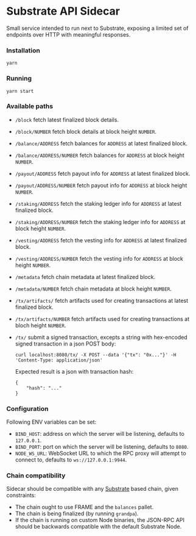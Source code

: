 # Substrate API Sidecar

Small service intended to run next to Substrate, exposing a limited set of endpoints over HTTP with meaningful responses.

### Installation

```
yarn
```

### Running

```
yarn start
```

### Available paths

- `/block` fetch latest finalized block details.

- `/block/NUMBER` fetch block details at block height `NUMBER`.

- `/balance/ADDRESS` fetch balances for `ADDRESS` at latest finalized block.

- `/balance/ADDRESS/NUMBER` fetch balances for `ADDRESS` at block height `NUMBER`.

- `/payout/ADDRESS` fetch payout info for `ADDRESS` at latest finalized block.

- `/payout/ADDRESS/NUMBER` fetch payout info for `ADDRESS` at block height `NUMBER`.

- `/staking/ADDRESS` fetch the staking ledger info for `ADDRESS` at latest finalized block.

- `/staking/ADDRESS/NUMBER` fetch the staking ledger info for `ADDRESS` at block height `NUMBER`.

- `/vesting/ADDRESS` fetch the vesting info for `ADDRESS` at latest finalized block.

- `/vesting/ADDRESS/NUMBER` fetch the vesting info for `ADDRESS` at block height `NUMBER`.

- `/metadata` fetch chain metadata at latest finalized block.

- `/metadata/NUMBER` fetch chain metadata at block height `NUMBER`.

- `/tx/artifacts/` fetch artifacts used for creating transactions at latest finalized block.

- `/tx/artifacts/NUMBER` fetch artifacts used for creating transactions at bloch height `NUMBER`.

- `/tx/` submit a signed transaction, excepts a string with hex-encoded signed transaction in a json POST body:
  ```
  curl localhost:8080/tx/ -X POST --data '{"tx": "0x..."}' -H 'Content-Type: application/json'
  ```
  Expected result is a json with transaction hash:
  ```
  {
      "hash": "..."
  }
  ```

### Configuration

Following ENV variables can be set:

- `BIND_HOST`: address on which the server will be listening, defaults to `127.0.0.1`.
- `BIND_PORT`: port on which the server will be listening, defaults to `8080`.
- `NODE_WS_URL`: WebSocket URL to which the RPC proxy will attempt to connect to, defaults to `ws://127.0.0.1:9944`.

### Chain compatibility

Sidecar should be compatible with any [Substrate](https://substrate.dev/) based chain, given constraints:

- The chain ought to use FRAME and the `balances` pallet.
- The chain is being finalized (by running `grandpa`).
- If the chain is running on custom Node binaries, the JSON-RPC API should be backwards compatible with the default Substrate Node.
